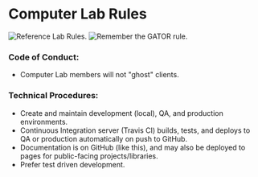 # Computer Lab Rules

![Reference Lab Rules.](https://s-media-cache-ak0.pinimg.com/originals/b5/56/89/b55689ffec09c9e77d39b12fffccc8cf.jpg)
![Remember the GATOR rule.](http://image.slidesharecdn.com/computerlabrules-130815081448-phpapp02/95/computer-lab-rules-2-638.jpg?cb=1376554520)

### Code of Conduct:
- Computer Lab members will not "ghost" clients.

### Technical Procedures:
- Create and maintain development (local), QA, and production environments.
- Continuous Integration server (Travis CI) builds, tests, and deploys to
  QA or production automatically on push to GitHub.
- Documentation is on GitHub (like this), and may also be deployed to pages for
  public-facing projects/libraries.
- Prefer test driven development.
